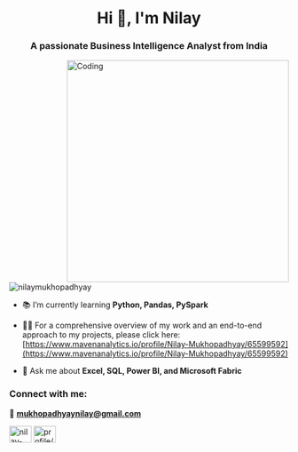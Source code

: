 <h1 align="center">Hi 👋, I'm Nilay</h1>
<h3 align="center">A passionate Business Intelligence Analyst from India</h3>
<img align="right" alt="Coding" width="400" src="https://cdn.dribbble.com/users/730703/screenshots/6581243/avento.gif">

<p align="left"> <img src="https://komarev.com/ghpvc/?username=nilaymukhopadhyay&label=Profile%20views&color=0e75b6&style=flat" alt="nilaymukhopadhyay" /> </p>

- 📚 I’m currently learning **Python, Pandas, PySpark**

- 👨‍💻 For a comprehensive overview of my work and an end-to-end approach to my projects, please click here: [https://www.mavenanalytics.io/profile/Nilay-Mukhopadhyay/65599592](https://www.mavenanalytics.io/profile/Nilay-Mukhopadhyay/65599592)

- 💬 Ask me about **Excel, SQL, Power BI, and Microsoft Fabric**

<h3 align="left">Connect with me:</h3>

📧 **mukhopadhyaynilay@gmail.com**

<p align="left">
<a href="https://linkedin.com/in/nilay-mukhopadhyay" target="blank"><img align="center" src="https://raw.githubusercontent.com/rahuldkjain/github-profile-readme-generator/master/src/images/icons/Social/linked-in-alt.svg" alt="nilay-mukhopadhyay" height="30" width="40" /></a>
<a href="https://www.hackerrank.com/profile/mukhopadhyaynil1" target="blank"><img align="center" src="https://raw.githubusercontent.com/rahuldkjain/github-profile-readme-generator/master/src/images/icons/Social/hackerrank.svg" alt="profile/mukhopadhyaynil1" height="30" width="40" /></a>

